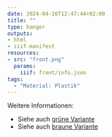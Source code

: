 ```yaml
---
date: 2024-04-16T12:47:44+02:00
title: ""
type: hanger
outputs:
- html
- iiif-manifest
resources:
- src: "front.png"
  params:
    iiif: front/info.json
tags:
  - "Material: Plastik"
---
```


<div class="notes">
  Weitere Informationen:
  <ul>
    <li>Siehe auch <a href="/post/158">grüne Variante</a></li>
    <li>Siehe auch <a href="/post/168">braune Variante</a></li>
  </ul>
</div>

